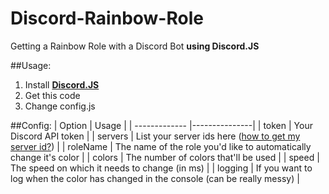 # Discord-Rainbow-Role
Getting a Rainbow Role with a Discord Bot **using Discord.JS**

##Usage:
1. Install [**Discord.JS**](https://github.com/hydrabolt/discord.js/)
2. Get this code
3. Change config.js

##Config:
| Option        | Usage         |
| ------------- |---------------|
| token         | Your Discord API token |
| servers       | List your server ids here ([how to get my server id?](https://support.discordapp.com/hc/en-us/articles/206346498-Where-can-I-find-my-server-ID-))      |
| roleName      | The name of the role you'd like to automatically change it's color      |
| colors        | The number of colors that'll be used      |
| speed         | The speed on which it needs to change (in ms)      |
| logging       | If you want to log when the color has changed in the console (can be really messy)      |

